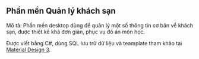 ## Phần mền Quản lý khách sạn
Mô tả: Phần mền desktop dùng để quản lý một số thông tin cơ bản về khách sạn, được thiết kế khá đơn giản, phục vụ đồ án môn học.


Được viết bằng C#, dùng SQL lưu trữ dữ liệu và teamplate tham khảo tại [Material Design 3](https://m3.material.io/).

